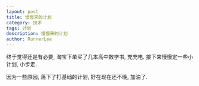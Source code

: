 ```yaml
---
layout: post
title: 慢慢来的计划
category: 技术
tags: 计划
description: 慢慢来的计划
author: RunnerLee
---
```


终于觉得还是有必要, 淘宝下单买了几本高中数学书, 充充电. 接下来慢慢定一些小计划, 小步走.

因为一些原因, 落下了打基础的计划, 好在现在还不晚, 加油了.